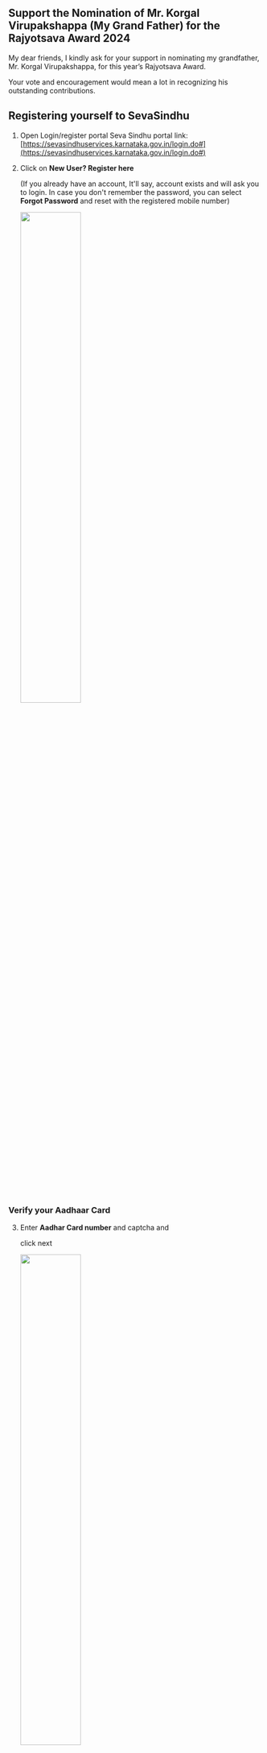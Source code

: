 ## Support the Nomination of Mr. Korgal Virupakshappa (My Grand Father) for the Rajyotsava Award 2024

My dear friends, I kindly ask for your support in nominating my grandfather, Mr. Korgal Virupakshappa, for this year’s Rajyotsava Award. 

Your vote and encouragement would mean a lot in recognizing his outstanding contributions.


## Registering yourself to SevaSindhu


1. Open Login/register portal
    Seva Sindhu portal link:
    [https://sevasindhuservices.karnataka.gov.in/login.do#](https://sevasindhuservices.karnataka.gov.in/login.do#)

2. Click on **New User? Register here** 
    
    (If you already have an account, It'll say, account exists and will ask you to login. In case you don't remember the password, you can select **Forgot Password** and reset with the registered mobile number)

   <img src="assets/p01.png"  width="50%">

### Verify your Aadhaar Card

3. Enter **Aadhar Card number** and captcha and 

    click next

   <img src="assets/p02.png"  width="50%">

4. Enter the **OTP** you recieve at your **Registered Mobile number in Aadhar Card**
    
    Click Continue

   <img src="assets/p03.png"  width="50%">


4. The below given window will pop up. 
    Make sure ONLY **Aadhaar Card** under **Issued Documents** section is checked
    UNCHECK the other two boxes

    DO NOT CHANGE ANYTHING ELSE

    Click Allow

   <img src="assets/p04.png"  width="50%">


### Start your Regsitration to Seva Sindhu Portal

5. Enter your Mobile number, email ID **(You'll have to very these)** and desired password for the Seva Sindhu Portal. 

    (Please remember this as you might need this in future)

   <img src="assets/p05.png"  width="50%">


6. Enter the OTP recieved in email and mobile number respectively. Please be patient and maybe listen to some music as it might get delayed to recieve the OTP.

    After entering, click **Validate**

   <img src="assets/p06.png"  width="50%">


> 🥳🥳 Congratulations You have registered yourself to Seva Sindhu Portal


## Nomination procedure

1.  Open Login/register portal

    Seva Sindhu portal link:
    [https://sevasindhuservices.karnataka.gov.in/login.do#](https://sevasindhuservices.karnataka.gov.in/login.do#)

    Now, login!!

2. The below given window opens

    You'll be able to see you name in top right corner

    in left section
    Under **Apply for services** click **View all available services**


    | ![alt text](assets/p08.jpg) | ![alt text](assets/p09.jpg) |
    |--------------------------|--------------------------|


3. The below windlow shows. In search bar, type "Rajy" only option is left, click that

    | ![Alt text](assets/p10.jpg) | ![Alt text](assets/p11.jpg) |
    |--------------------------|--------------------------|

4. Below given window. DO NOT DOWNLOAD ANYTHING. Maximise the window, and just click **Proceed to apply**

   <img src="assets/p12.jpg"  width="50%">



5. Below given window opens. Scroll down and start filling the information. 

    Check the box for consnet and scroll down

    | ![Alt text](assets/p13.jpg) | ![Alt text](assets/p14.jpg) |
    |--------------------------|--------------------------|

6. In **applicant details** section

    Please fill the **address in your aadhar card** and the **mobile number you gave for Seva Sindhu**

   <img src="assets/p15.jpg"  width="50%">

### Filling details of Nominee

7. in Grid details
    
    - My Recommendation: [copy/paste]
        ``` bash
        Virupakshappa Korgal
        ```
    - Select the field: ಸಂಕೀರ್ಣ

      **(At the end of drop field)**

        <img src="assets/p17.jpg"  width="50%">


    - Select Sub Category -
        **LEAVE BLANK**

    - Others specify if required: [copy/paste]
        ``` bash
        ಸಾಹಿತ್ಯ, ಶಿಕ್ಷಣ, ಸಮಾಜಸೇವೆ, ನಾಟಕರಚನೆ, ಸಂಶೋಧನೆ, ಪುರಾಣರಚನೆ, ರೇಡಿಯೋಪ್ರಸಾರ, ಅಂಕಣಬರಹ, ಸಾಹಿತ್ಯಸಂಪಾದನೆ, ಸಾಹಿತ್ಯಗೋಷ್ಠಿ, ಸಂಘಸಂಸ್ಥೆ, ಪ್ರವಾಸಕಥನ
        ```

    - Contribution to the field: [copy/paste]

        ```
        ಸಾಹಿತ್ಯರಚನೆ:
        1. ನ್ಯಾಯ ಮತ್ತು ಇತರ ಕತೆಗಳು : ಕಥಾಸಂಕಲನ -೧೯೮೮
        2. ಬದುಕಿನ ಚಿತ್ರಗಳು   :ಕಥಾಸಂಕಲನ-೧೯೮೯
        3. ಮಣ್ಣಿನಗುಣ: ಕಥಾಸಂಕಲನ ೧೯೯೨ ಮಣ್ಣಿನಗುಣ ಕಥೆ ೧೯೯೫ದಲ್ಲಿ ಪ್ರಥಮ (ಐಚ್ಛಿಕ ಕನ್ನಡಪಿ.ಯು.ಸಿಗೆ ಪಠ್ಯವಾಗಿತ್ತು. 4.ಪ್ರೀತಿಯಾಗಿ ಕಾಡಿತ್ತು ನೋಡ :(ಒಂದು ನಾಯಿಯ ಸತ್ಯಕಥೆ) -೨೦೦೧.
        5. ಸಿಂಬಳ ಬುರುಕನ ಕಥೆಗಳು :ಮಕ್ಕಳಕಥೆಗಳು -೧೯೯೯
        6. ನೆಲವಿಗಿರಿಗೆಪ್ಪನವರು :ಚರಿತ್ರೆ (೧೯೯೧ ತೋಂಟದಾರ್ಯಮಠಪ್ರಕಟಣೆ). 
        7. ಕುರುಬಗೊಂಡಶೆಟ್ಟರು :ಚರಿತ್ರೆ (೧೯೯೬ ತೋಂಟದಾರ್ಯಮಠ ಪ್ರಕಟಣೆ)
        8. ಮುದೇನೂರು ಸಂಗಣ್ಣನವರು :ಚರಿತ್ರೆ (೨೦೧೯ ತೋಂಟದಾರ್ಯಮಠಪ್ರಕಟಣೆ). 9.ಚಕ್ಕಡಿಗೊಂದು ಮೋಟಾರು  :ಮಕ್ಕಳಕಾವ್ಯ (೨೦೦೨) ಜ್ಞಾನವಿಜ್ಞಾನ ಪರಿಷತ್ತು ಪ್ರಕಟಣೆ. 
        10. ಗುಜುಮಾಪುರಿ :ಮಕ್ಕಳ ಕವಿತೆಗಳು (೨೦೧೦) 
        11. ಮೀಸೆಯ ಜೋಕಾಲಿ :ಮಕ್ಕಳ ಕವಿತೆಗಳು (೨೦೧೦) 
        12. ಲಲಿತ ಲಹರಿ :ಪ್ರಬಂಧ ಸಂಕಲನ (೨೦೦೨) 
        13. ಶಬ್ದಸೋಪಾನ :ವಿಮರ್ಶೆ (೨೦೦೩) ಆ ವರ್ಷದ ಕನ್ನಡ ಮತ್ತು ಸಂಸ್ಕೃತ ಇಲಾಖೆಯ ಪುಸ್ತಕ ಬಹುಮಾನ ಪಡೆದ ಕೃತಿ. 
        14. ಶಿವಲಿಂಗಕಾವ್ಯ :ಭಾಮಿನಿಷಟ್ಪದಿಯಲ್ಲಿ ಪುರಾಣ (೨೦೦೪)
        15. ವಚನಾಂಜಲಿ :ವಚನಗಳ ಸಂಕಲನ ( ೨೦೦೭)
        16. ಶ್ರೀಹಮ್ಮಿಗೇಶ್ವರ ಚರಿತ್ರೆ :ಭಾಮಿನಿ ಷಟ್ಪದಿಯಲ್ಲಿ ಕಾವ್ಯ (೨೦೧೦) 
        17. ಕಾವೇರಿಯಿಂದ ಗೋದಾವರಿ :ಪ್ರವಾಸ ಕಥನ (೨೦೨೧) 
        18. ಗಣಿತ ವಿಳಾಸ ರಾಜಾದಿತ್ಯ : ಸಂಶೋಧನೆ- ೨೦೨೦ 
        19. ತನಿಜೇನಸುಧೇ :ಅಂಕಣ ಬರಹಗಳು (೨೦೨೧)  
        20. ಶಿವಲಿಂಗ ಪುರಾಣ :ಭಾಮಿನಿಷಟ್ಪದಿಯಲ್ಲಿ ಧಾರ್ಮಿಕಕಾವ್ಯ (೨೦೨೨)  
        21. ಹಮ್ಮಿಗೇಶ್ವರಪುರಾಣ: ಭಾಮಿನಿಷಟ್ಪದಿಯಲ್ಲಿ ಧಾರ್ಮಿಕಕಾವ್ಯ (೨೦೨೨) 
        22. ಕ್ಷೇತ್ರಗಣಿತ :ಹಳಗನ್ನಡ ಸಂಶೋಧನೆ (೨೦೨೨)
        23. ಮುತ್ತಿನ ಚಿಪ್ಪಿನ ಸೂತ್ರಗಳು ಸಂಶೋಧನೆ (೨೦೨೩) 
        24. ನುಡಿಯಎಡವಿತ್ತು ಕಲ್ಯಾಣ :ನಾಟಕ:(೨೦೨೩) 
        25. ಕಲ್ಯಾಣದಉಳಿವು - ಕಾದಂಬರಿ  (೨೦೨೪)
        
        ರೇಡಿಯೋಪ್ರಸಾರ :  ಒಟ್ಟುಏಳುರೇಡಿಯೋಕಾರ್ಯಕ್ರಮಗಳು (ಜಗದಅಭಾವದಕಾರಣಇಲ್ಲಿಎಲ್ಲವಿವರಕೊಟ್ಟಿಲ್ಲ.
        
        ಸಾಹಿತ್ಯಗೋಷ್ಠಿಗಳು : ೧೩ ಗೋಷ್ಠಿಗಳಲ್ಲಿ ಬಾಗವಹಿಸಿದ್ದಾರೆ 1.ಕೃಷ್ಣಮೂರ್ತಿ ಪುರಾಣಿ ಕಶತಮನೋತ್ಸವ ಹಾವೇರಿ ಜಿಲ್ಲೆ ಸಂಯೋಜಕ (ಜಗದ ಅಭಾವದ ಕಾರಣ ಇಲ್ಲಿ ಎಲ್ಲ ವಿವರ ಕೊಟ್ಟಿಲ್ಲ.)

        ಸಂಘ ಸಂಸ್ಥೆಗಳಲ್ಲಿ ಸೇವೆ:
        1. ೧೯೯೪-೨೦೦೪ ಜಿಲ್ಲಾಸಾಕ್ಷರ ಸಮಿತಿ ಸದಸ್ಯ, 
        2. ೧೯೭೧-೧೯೭೪ ಹಾವೇರಿ ಗೆಳೆಯರ ಬಳಗದ ಅಧ್ಯಕ್ಷ, 
        3. ೧೯೭೮-೧೯೮೩ : ಹಾವೇರಿ ಜ್ಞಾನ ಗಂಗಾ ಶಿಕ್ಷಣ ಸಮಿತಿಯ ಕಾರ್ಯಾಧ್ಯಕ್ಷ. 
        4. ೨೦೧೦-೨೦೧೨ ಕೃಷ್ಣಮೂರ್ತಿ ಪರಾಣಿಕ ರಾಷ್ಟ್ರೀಯ ಸ್ಮಾರಕ ಟ್ರಸ್ಟ ಬೆಳಗಾವಿಯ ಟ್ರಸ್ಟ ಸದಸ್ಯ. 
        
        ಸಂಪಾದನೆಗಳು: ಒಟ್ಟುಏಳು.(ಜಗದ ಅಭಾವದ ಕಾರಣ ಇಲ್ಲಿ ಎಲ್ಲ ವಿವರ ಕೊಟ್ಟಿಲ್ಲ)
        
        ಅಂಕಣಗಳ ಪ್ರಕಟಣೆ: ಒಟ್ಟು ೬ ಅಂಕಣಗಳನ್ನು ವಿವಿಧ ಕಡೆ ಪ್ರಕಟಣೆ. (ಜಗದ ಅಭಾವದ ಕಾರಣ ಇಲ್ಲಿ ಎಲ್ಲ ವಿವರ ಕೊಟ್ಟಿಲ್ಲ)
        ```

    - Age: 84

    - Mobile number: 9448236141

    - Address: [copy/paste]
        ```
        V C Korgal, Pampa, III Main, II Cross, A Block, Vidyanagar, Haveri-581110
        ```

    - Awards recieved: [copy/paste]
        ```
        ಸನ್ಮಾನ ಮತ್ತು ಸತ್ಕಾರ:
        1. ೧೯೮೦ರ ವರ್ಷದ ವ್ಯಕ್ತಿಯೆಂದು ಹಾವೇರಿ ರೋಟರಿ ಕ್ಲಬನಿಂದ ಸನ್ಮಾನ. 
        2. ೧೯೯೨ : ತೋಟದಾರ್ಯ ಮಠ ಗದಗ ಅವರಿಂದ ವೀರಶೈವ ಪುಣ್ಯ ಪುರುಷಮಾಲಿಕೆಯ ಗ್ರಂಥ ರಚನೆಗಾಗಿ ಸನ್ಮಾನ. 3. ೨೦೦೪ :ಶಿವಲಿಂಗ ಕಾವ್ಯಕ್ಕೆ ಹುಕ್ಕೇರಿಮಠ ಪ್ರಶಸ್ತಿ
        4. ೨೦08 ಮಾದನಹಿಪ್ಪರಗಿಯ ಶಿವಲಿಂಗೇಶ್ವರ ಮಠದಲ್ಲಿ ಸನ್ಮಾನ 
        5. ೨೦೧೧ :ವಿದ್ಯಾವರ್ಧಕ ಸಂಘ ಧಾರವಾಡ ಅವರ ೧೨೨ನೇ ವರ್ಷಾಚರಣೆಯಲ್ಲಿ ಸನ್ಮಾನ. 
        6. ೨೦೧೧: ೬ನೇ ಹಾವೇರಿ ಜಿಲ್ಲಾ ಸಾಹಿತ್ಯ ಸಮ್ಮೇಳನದ ಸರ್ವಾಧ್ಯಕ್ಷ 7. ೨೦೧೨ ಬೆಂಗಳೂರಿನಲ್ಲಿ ಜರುಗಿದ ೭೭ನೇ ಅಖಿಲ ಭಾರತ ಸಾಹಿತ್ಯ ಸಮ್ಮೇಳನದಲ್ಲಿ ಸನ್ಮಾನ 
        8. ಜೈನ ಸಾಹಿತ್ಯ ಕೊಡುಗೆಗಾಗಿ ಹಾವೇರಿ ಸಂಭವನಂದಿಮುನಿಗಳಿಂದ ಸನ್ಮಾನ.
        9. ಶ್ರೀ ಶಿವಬಲಿಂಗ ಕಾವ್ಯ ರಚನೆಗಾಗಿ ಶಿರಿಯಾಳ ಕೊಪ್ಪ ಸಾಹಿತ್ಯ ಸಂಘದಿಂದ ಸನ್ಮಾನ
        ```
    - Brief details: [copy/paste]
        ```
        ಶ್ರೀಯುತ ಕೋರಗಲ್ ವಿರುಪಾಕ್ಷಪ್ಪನವರು ೮೪ ವಯಸ್ಸಿನ ನಿವೃತ್ತ ಗಣಿತ ಪ್ರಾದ್ಯಾಪಕರು. ಬೆಳಕಿಗೆ ಬಾರದ ಬಹುಮುಖ ಪ್ರತಿಭೆ. ಎಂದು ಪ್ರಶಸ್ತಿಯನ್ನು ಬೆನ್ನುಹತ್ತಿ ಹೋದವರಲ್ಲ. ಕೊಪ್ಪಳ ಜಿಲ್ಲೆಯ ಸಣ್ಣ ಹಳ್ಳಿಯ ಬಡತನದ ಕುಟುಂಬದಲ್ಲಿ ಹುಟ್ಟಿದ ಇವರು, ತಮ್ಮ ಊರಿನಲ್ಲಿ ೧೦ನೆಯ ತರಗತಿ ಪಾಸಾದ ಪ್ರಥಮ ವ್ಯಕ್ತಿ. ಮುಂದೆ ಶಿಕ್ಷಣವನ್ನು ಮುಂದುವರೆಸಿ ಗಣಿತದಲ್ಲಿ ಮಾಸ್ಟರ್ಡಿಗ್ರಿ ಮಾಡಿ ಕೆಎಲಈ ಕಾಲೇಜಿನಲ್ಲಿ ಪ್ರಾದ್ಯಾಪಕರದಾಗಿ ೩೦ವರ್ಷ ಸೇವೆಸಲ್ಲಿಸಿ ನಿವೃತ್ತರಾದರು. ಇವರು ಕನ್ನಡದಲ್ಲಿ ಮುಂದೆ ಮಾಸ್ಟರ್ಡಿಗ್ರಿ ಮಾಡಿ ಕನ್ನಡದಲ್ಲಿ ಸಾಹಿತ್ಯ ಹಾಗೂ ಸಂಶೋಧನೆಯಲ್ಲಿ ತೊಡಗಿಸಿ ಕೊಡರು. 

        ಕೋರಗಲ್ ವಿರುಪಾಕ್ಷಪ್ಪನವರು ಲೇಖಕರಾಗಿ ಕಥಾಸಂಕಲನ, ಮಕ್ಕಳಕಥೆ, ಕಾವ್ಯ, ಪ್ರಬಂಧ ಸಂಕಲನ, ಪ್ರವಾಸ ಕಥನ, ಪುರಾಣ, ವಚನ ಸಂಕಲನ, ಗಣಿತ ಸಂಶೋಧನೆ, ನಾಟಕ, ಚರಿತ್ರೆ, ಸಾಹಿತ್ಯ ಸಂಪಾದನೆ ವಿಭಾಗಗಳಲ್ಲಿ ೨೩ ಪುಸ್ತಕಗಳನ್ನು ಪ್ರಕಟಿಸಿದ್ದಾರೆ. ಸುಧಾ, ಮಯೂರ ಹಾಗೂ ಅನೇಕ ಪತ್ರಿಕೆಗಳಲ್ಲಿ ಕಥೆ, ಅಂಕಣ ಪ್ರಕಟವಾಗಿವೆ. ಆಕಾಶವಾಣಿಯಲ್ಲಿ ಚಿಂತನ, ಕಥೆ, ಕಾವ್ಯ, ನಾಟಕಗಳು ಪ್ರಸಾರವಾಗಿವೆ. ತಾಲೂಕ, ಜಿಲ್ಲೆ ಹಾಗೂ ಅಖಿಲ ಭಾರತ ಸಾಹಿತ್ಯಸಮ್ಮೇಳನಗಳ ಕಮ್ಮಟಗಳಲ್ಲಿ ಭಾಗವಹಿಸಿದ್ದಾರೆ. ಹನ್ನೆರಡನೆಯ ಶತಮಾನದಲ್ಲಿ ಜೈನ ಕವಿ ರಾಜಾದಿತ್ಯನಿಂದ ಕನ್ನಡದಲ್ಲಿ ರಚಿತವಾದ ಗಣಿತ ಕೃತಿಗಳ ಬಗ್ಗೆ ಸಂಶೋಧನೆ ಮಾಡಿದ್ದಾರೆ. ಗಣಿತ ಶಿಕ್ಷಕರಾಗಿ, ನಾಲ್ಕು ಕಥಾಸಂಕಲನಗಣ್ನು ಪ್ರಕಟಸಿದ್ದಾರೆ. ಹಾವೇರಿ, ಧಾರವಾಡ ಜಿಲ್ಲೆಯಲ್ಲೆಲ್ಲ ಕಥಾಕಮ್ಮಟಗಳನ್ನು ಏರ್ಪಡಿಸಿ ಕಥೆಗಾರ ರಸಂಖ್ಯೆಯನ್ನು ಬೆಳಸಿದ್ದಾರೆ. ಅವರ ಸಂಪಾದನೆಯಲ್ಲಿ ಮೂರು ಜಿಲ್ಲಾ ಪ್ರಾತಿನಿಧಿಕ ಕಥಾಸಂಕಲನಗಳು ಪ್ರಕಟಗೊಂಡಿವೆ. ಇಂಗ್ಲಿಷಿನ ಭರಾಟೆಯ ಈದಿನಮಾನಗಳಲ್ಲಿ, ಹಾವೇರಿಗೊಂದು ಒಳ್ಳೆಯ ಶಾಲೆಯನ್ನು ತರಬೇಕೆಂದು ಗೆಳೆಯರ ಬಳಗದವತಿಯಿಂದ ಉತ್ಕೃಷ್ಟ ಕನ್ನಡ ಪ್ರಾಥಮಿಕ ಶಾಲೆಯನ್ನು ಸ್ಥಾಪಿಸಿ ನಡೆಯಿಸಿಕೊಂಡು ಬರುತ್ತಿದ್ದಾರೆ. ಮಾರಕರೋಗಗಳಿಗೆ ಲಸಿಕೆಗಳೆಇರದಿದ್ದ  ೧೯೭೦ರ ದಶಕದಿಂದ ಹೊರಗಿನಿಂದ ಲಸಿಕೆಯನ್ನು ತರಿಸಿ ಗೆಳೆಯರಬಳಗದಿಂದ ಪೋಲಿಯೊ ಲಸಿಕೆ, ಬಿಸಿಜಿ ಲಸಿಕೆ, ಧಮಾರ ರೋಗದ ಲಸಿಕೆಗಳನ್ನು ಪ್ರತಿ ತಿಂಗಳು ಕೊಡುವ ವ್ಯವಸ್ಥೆಯನ್ನು ಮಾಡುವ ಮೂಲಕ ವೈದ್ಯಕೀಯ ಸೇವೆಯನ್ನೂ ನೀಡಿದ್ದಾರೆ. ಕೋರಗಲ್ ವಿರುಪಾಕ್ಷಪ್ಪನವರು ಅವರು ಒಳ್ಳೆಯ ಸಂಶೋಧಕರಾದರೂ, ಪ್ರಚಾರ ಪ್ರೀಯರಲ್ಲದಿದ್ದುದಕ್ಕೆ ಬೆಳಕಿಗೆ ಬಂದಿಲ್ಲ. ಕೋರಗಲ್ ವಿರುಪಾಕ್ಷಪ್ಪನವರು ಕನ್ನಡ ಪತ್ರಿಕೆಗಳಿಗೆ ಕಥೆ ಬರೆಯುತ್ತಿದ್ದುರಿಂದ, ಕಥೆಗಾರರೆಂದು ಗುರುತಿಸಿಕೊಂಡು ಪ್ರಸಿದ್ಧರಾಗಿದ್ದಾರೆ. ಇವರು ಒಟ್ಟು ೨೫ ಪುಸ್ತಕಗಳನ್ನು ವಿವಿಧ ವಿಷಯಗಳಲ್ಲಿ ಪ್ರಕಟಿಸಿದ್ದಾರೆ. ಒಟ್ಟು ಏಳು ರೇಡಿಯೋ ಕಾರ್ಯಕ್ರಮಗಳಲ್ಲಿ ತಮ್ಮ ಕೊಡುಗೆಯನ್ನು ನೀಡಿದ್ದಾರೆ. ಜಗದ ಅಭಾವದ ಕಾರಣ ಎಲ್ಲ ವಿವರ ಇಲ್ಲಿ ನೀಡಲು ಆಗುತ್ತಿಲ್ಲ.
        ```

8. Check **I Agree**, enter captcha and click **Submit** at the bottom of the page

   <img src="assets/p18.jpg"  width="50%">

9. Below given window pops up.

   Scroll down and click **Attach annexure**

   | ![Alt text](assets/p19.jpg) | ![Alt text](assets/p20.jpg) |
   |--------------------------|--------------------------|

10. Selct as given in the below picture

    Download this pdf: [02_Biodata_V C Korgal.pdf](https://drive.google.com/uc?export=download&id=1QD6Xr2iZ6mfzbGslyacXUbqwt8lkf3HR)

    Now click **choose file** and attach that 02_Biodata_V C Korgal.pdf

    Click **save annexure**

    | ![Alt text](assets/p21.jpg) | ![Alt text](assets/p22.jpg) | ![Alt text](assets/p23.jpg) |
    |--------------------------|--------------------------|------------|

11. You go back to the declaration page, scroll down and press submit

    | ![Alt text](assets/p24.jpg) | ![Alt text](assets/p25.jpg) |
    |--------------------------|--------------------------|

12. You get the acknowledgement page
    
    (Thank you soooooo much)

    <img src="assets/p26.jpg"  width="50%">

13. You can export a copy.

    Don't forget to log out!
    | ![Alt text](assets/p27.jpg) | ![Alt text](assets/p28.jpg) |
    |--------------------------|--------------------------|

# Thankyou soo much for for the support
























